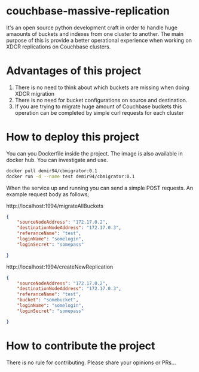# couchbase-massive-replication
It's an open source python development craft in order to handle huge amaounts of buckets and indexes from one cluster to another. The main purpose of this is provide a better operational experience when working on XDCR replications on Couchbase clusters. 

# Advantages of this project

1. There is no need to think about which buckets are missing when doing XDCR migration
2. There is no need for bucket configurations on source and destination. 
3. If you are trying to migrate huge amount of Couchbase buckets this operation can be completed by simple curl requests for each cluster

# How to deploy this project

You can you Dockerfile inside the project. The image is also available in docker hub. You can investigate and use. 

```bash
docker pull demir94/cbmigrator:0.1
docker run -d --name test demir94/cbmigrator:0.1
```

When the service up and running you can send a simple POST requests. An example request body as follows;

http://localhost:1994/migrateAllBuckets

```json
{
    "sourceNodeAddress": "172.17.0.2",
    "destinationNodeAddress": "172.17.0.3",
    "referanceName": "test",
    "loginName": "somelogin",
    "loginSecret": "somepass"

}
```

http://localhost:1994/createNewReplication

```json
{
    "sourceNodeAddress": "172.17.0.2",
    "destinationNodeAddress": "172.17.0.3",
    "referanceName": "test",
    "bucket": "somebucket",
    "loginName": "somelogin",
    "loginSecret": "somepass"

}
```

# How to contribute the project

There is no rule for contributing. Please share your opinions or PRs...

